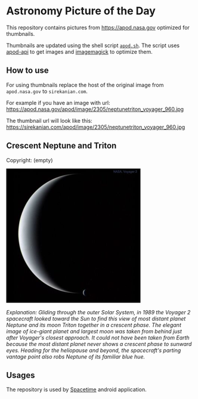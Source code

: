 # Astronomy Picture of the Day

This repository contains pictures from https://apod.nasa.gov optimized for thumbnails.

Thumbnails are updated using the shell script [`apod.sh`](apod.sh). The script
uses [apod-api](https://github.com/nasa/apod-api) to get images and [imagemagick](https://imagemagick.org) to
optimize them.

## How to use

For using thumbnails replace the host of the original image from `apod.nasa.gov` to `sirekanian.com`.

For example if you have an image with url:<br>
https://apod.nasa.gov/apod/image/2305/neptunetriton_voyager_960.jpg

The thumbnail url will look like this:<br>
https://sirekanian.com/apod/image/2305/neptunetriton_voyager_960.jpg

## Crescent Neptune and Triton

Copyright: (empty)

[![the picture of the day][1]][2]

_Explanation: Gliding through the outer Solar System, in 1989 the Voyager 2 spacecraft looked toward the Sun to find this view of most distant planet Neptune and its moon Triton together in a crescent phase.  The elegant image of ice-giant planet and largest moon was taken from behind just after Voyager's closest approach. It could not have been taken from Earth because the most distant planet never shows a crescent phase to sunward eyes. Heading for the heliopause and beyond, the spacecraft's parting vantage point also robs Neptune of its familiar blue hue._

## Usages

The repository is used by [Spacetime][3] android application.

[1]: image/2305/neptunetriton_voyager_960.jpg

[2]: https://apod.nasa.gov/apod/image/2305/neptunetriton_voyager_960.jpg

[3]: https://github.com/sirekanian/spacetime
